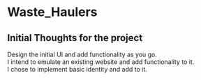 # Waste_Haulers

## Initial Thoughts for the project

Design the initial UI and add functionality as you go.  
I intend to emulate an existing website and add functionality to it.  
I chose to implement basic identity and add to it.
